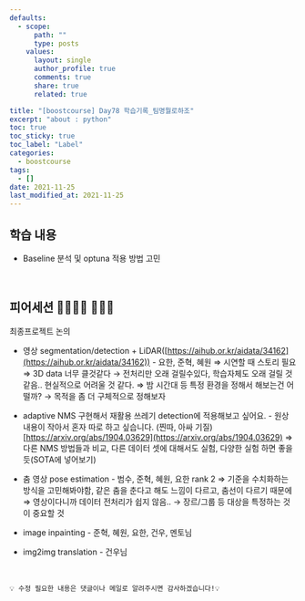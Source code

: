 ```yaml
---
defaults:
  - scope:
      path: ""
      type: posts
    values:
      layout: single
      author_profile: true
      comments: true
      share: true
      related: true

title: "[boostcourse] Day78 학습기록_팀명뭘로하조"
excerpt: "about : python"
toc: true
toc_sticky: true
toc_label: "Label"
categories:
  - boostcourse
tags:
  - []
date: 2021-11-25
last_modified_at: 2021-11-25
---
```


## 학습 내용

- Baseline 분석 및 optuna 적용 방법 고민

<br>

## 피어세션 👨‍👨‍👦‍👦 👨‍👨‍👦

최종프로젝트 논의

- 영상 segmentation/detection + LiDAR([https://aihub.or.kr/aidata/34162](https://aihub.or.kr/aidata/34162)) - 요한, 준혁, 혜원
    ⇒ 시연할 때 스토리 필요
    ⇒ 3D data 너무 클것같다 → 전처리만 오래 걸릴수있다, 학습자체도 오래 걸릴 것 같음.. 현실적으로 어려울 것 같다.
    ⇒ 밤 시간대 등 특정 환경을 정해서 해보는건 어떨까? → 목적을 좀 더 구체적으로 정해보자
    
- adaptive NMS 구현해서 재활용 쓰레기 detection에 적용해보고 싶어요. - 원상
내용이 작아서 혼자 따로 하고 싶습니다. (찐따, 아싸 기질)
[https://arxiv.org/abs/1904.03629](https://arxiv.org/abs/1904.03629)
    ⇒ 다른 NMS 방법들과 비교, 다른 데이터 셋에 대해서도 실험, 다양한 실험 하면 좋을 듯(SOTA에 넣어보기)
    
- 춤 영상 pose estimation - 범수, 준혁, 혜원, 요한 rank 2
    ⇒ 기준을 수치화하는 방식을 고민해봐야함, 같은 춤을 춘다고 해도 느낌이 다르고, 춤선이 다르기 때문에
    ⇒ 영상이다니까 데이터 전처리가 쉽지 않음.. → 장르/그룹 등 대상을 특정하는 것이 중요할 것

- image inpainting - 준혁, 혜원, 요한, 건우, 멘토님

- img2img translation - 건우님

<br>

```
💡 수정 필요한 내용은 댓글이나 메일로 알려주시면 감사하겠습니다!💡 
```
